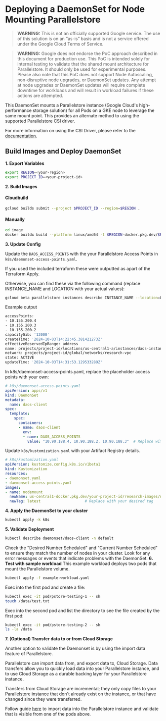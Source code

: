 # Deploying a DaemonSet for Node Mounting Parallelstore
> **WARNING:** This is not an officially supported Google service. The use of this solution is on an “as-is” basis and is not a service offered under the Google Cloud Terms of Service.

> **WARNING:** Google does not endorse the PoC approach described in this document for production use. This PoC is intended solely for internal testing to validate that the shared mount architecture for Parallelstore. It should only be used for experimental purposes. Please also note that this PoC does not support Node Autoscaling, non-disruptive node upgrades, or DaemonSet updates. Any attempt at node upgrades or DaemonSet updates will require complete downtime for workloads and will result in workload failures if these actions are attempted.


This DaemonSet mounts a Parallelstore instance (Google Cloud's high-performance storage solution) for all Pods on a GKE node to leverage the same mount point. This provides an alternate method to using the supported Parallelstore CSI driver.

For more information on using the CSI Driver, please refer to the [documentation](https://cloud.google.com/parallelstore/docs/csi-driver-overview).

## Build Images and Deploy DaemonSet

**1. Export Variables**

```bash
export REGION=<your-region>
export PROJECT_ID=<your-project-id>
```

**2. Build Images**
#### Cloudbuild
```bash
gcloud builds submit --project $PROJECT_ID --region=$REGION .
```

#### Manually
```bash
cd image
docker buildx build --platform linux/amd64 -t $REGION-docker.pkg.dev/$PROJECT_ID/research-images/nodemount:latest --push -f ./Dockerfile .
```

**3. Update Config**

Update the `DAOS_ACCESS_POINTS` with the your Parallelstore Access Points in `k8s/daemonset-access-points.yaml`.

If you used the included terraform these were outputted as apart of the Terraform Apply.

Otherwise, you can find these via the following command (replace INSTANCE_NAME and LOCATION with your actual values):

```bash
gcloud beta parallelstore instances describe INSTANCE_NAME --location=LOCATION
```
Example output
```bash
accessPoints:
- 10.155.200.4
- 10.155.200.3
- 10.155.200.2
capacityGib: '12000'
createTime: '2024-10-03T14:22:45.381421273Z'
effectiveReservedIpRange: address
name: projects/project-id/locations/us-central1-a/instances/daos-instance
network: projects/project-id/global/networks/research-vpc
state: ACTIVE
updateTime: '2024-10-03T14:31:53.129533289Z'
```
In k8s/daemonset-access-points.yaml, replace the placeholder access points with your own:

```yaml
# k8s/daemonset-access-points.yaml
apiVersion: apps/v1
kind: DaemonSet
metadata:
  name: daos-client
spec:
  template:
    spec:
      containers:
      - name: daos-client
        env:
        - name: DAOS_ACCESS_POINTS
          value: "10.90.188.4, 10.90.188.2, 10.90.188.3"  # Replace with your access points
```

Update `k8s/kustomization.yaml` with your Artifact Registry details.
```yaml
# k8s/kustomization.yaml
apiVersion: kustomize.config.k8s.io/v1beta1
kind: Kustomization
resources:
- daemonset.yaml
- daemonset-access-points.yaml
images:
- name: nodemount
  newName: us-central1-docker.pkg.dev/your-project-id/research-images/nodemount  # Replace with your registry
  newTag: latest                    # Replace with your desired tag
```

**4. Apply the DaemonSet to your cluster**

```bash
kubectl apply -k k8s
```

**5. Validate Deployment**
```bash
kubectl describe daemonset/daos-client -n default
```
Check the "Desired Number Scheduled" and "Current Number Scheduled" to ensure they match the number of nodes in your cluster.
Look for any error messages or events that indicate problems with the DaemonSet.
**6. Test with sample workload**
This example workload deploys two pods that mount the Parallelstore volume.
```bash
kubectl apply -f example-workload.yaml
```
Exec into the first pod and create a file:
```bash
kubectl exec -it pod/pstore-testing-1 -- sh
touch /data/test.txt
```
Exec into the second pod and list the directory to see the file created by the first pod:
```bash
kubectl exec -it pod/pstore-testing-2 -- sh
ls -la /data
```
**7. (Optional) Transfer data to or from Cloud Storage**

Another option to validate the Daemonset is by using the import data feature of Parallelstore.

Parallelstore can import data from, and export data to, Cloud Storage. Data transfers allow you to quickly load data into your Parallelstore instance, and to use Cloud Storage as a durable backing layer for your Parallelstore instance.

Transfers from Cloud Storage are incremental; they only copy files to your Parallelstore instance that don't already exist on the instance, or that have changed since they were transferred.

Follow guide [here](https://cloud.google.com/parallelstore/docs/transfer-data) to import data into the Parallelstore instance and validate that is visible from one of the pods above.
